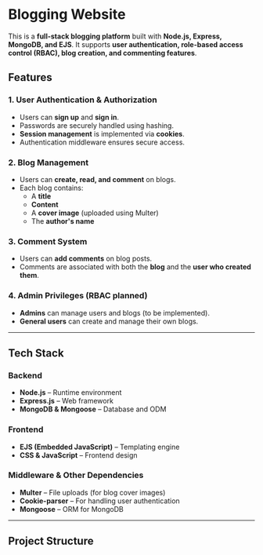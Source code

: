 # Blogging Website  

This is a **full-stack blogging platform** built with **Node.js, Express, MongoDB, and EJS**. It supports **user authentication, role-based access control (RBAC), blog creation, and commenting features**.  

## Features  

### 1. User Authentication & Authorization  
- Users can **sign up** and **sign in**.  
- Passwords are securely handled using hashing.  
- **Session management** is implemented via **cookies**.  
- Authentication middleware ensures secure access.  

### 2. Blog Management  
- Users can **create, read, and comment** on blogs.  
- Each blog contains:  
  - A **title**  
  - **Content**  
  - A **cover image** (uploaded using Multer)  
  - The **author's name**  

### 3. Comment System  
- Users can **add comments** on blog posts.  
- Comments are associated with both the **blog** and the **user who created them**.  

### 4. Admin Privileges (RBAC planned)  
- **Admins** can manage users and blogs (to be implemented).  
- **General users** can create and manage their own blogs.  

---

## Tech Stack  

### Backend  
- **Node.js** – Runtime environment  
- **Express.js** – Web framework  
- **MongoDB & Mongoose** – Database and ODM  

### Frontend  
- **EJS (Embedded JavaScript)** – Templating engine  
- **CSS & JavaScript** – Frontend design  

### Middleware & Other Dependencies  
- **Multer** – File uploads (for blog cover images)  
- **Cookie-parser** – For handling user authentication  
- **Mongoose** – ORM for MongoDB  

---

## Project Structure  


